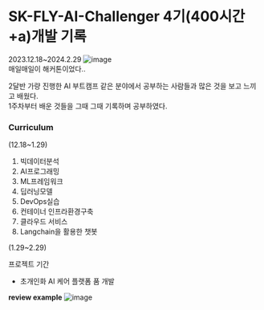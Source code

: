 # SK-FLY-AI-Challenger 4기(400시간+a)개발 기록
2023.12.18~2024.2.29
![image](https://github.com/barabonda/SK-AI-FLY/assets/108683454/e3c3e57d-e885-4d44-b831-7384fdd5dd52)  
매일매일이 해커톤이었다..  

2달반 가량 진행한 AI 부트캠프
같은 분야에서 공부하는 사람들과 많은 것을 보고 느끼고 배웠다.  
1주차부터 배운 것들을 그때 그때 기록하며 공부하였다.

### **Curriculum**
(12.18~1.29)
1. 빅데이터분석
2. AI프로그래밍
3. ML프레임워크
4. 딥러닝모델
5. DevOps실습
6. 컨테이너 인프라환경구축
7. 클라우드 서비스
8. Langchain을 활용한 챗봇

(1.29~2.29)

프로젝트 기간
- 초개인화 AI 케어 플랫폼 품 개발

**review example**
![image](https://github.com/barabonda/SK-AI-FLY/assets/108683454/42f003f9-ea14-4c70-b616-04766c82845f)
